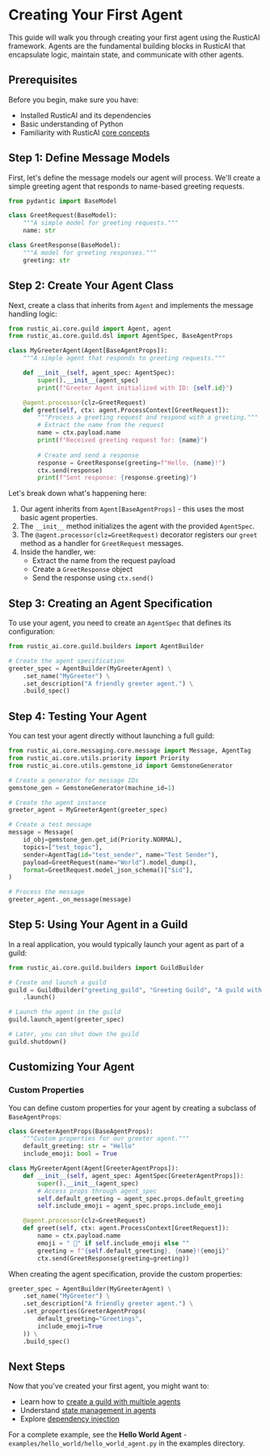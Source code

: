 # Creating Your First Agent

This guide will walk you through creating your first agent using the RusticAI framework. Agents are the fundamental building blocks in RusticAI that encapsulate logic, maintain state, and communicate with other agents.

## Prerequisites

Before you begin, make sure you have:
- Installed RusticAI and its dependencies
- Basic understanding of Python
- Familiarity with RusticAI [core concepts](../core/index.md)

## Step 1: Define Message Models

First, let's define the message models our agent will process. We'll create a simple greeting agent that responds to name-based greeting requests.

```python
from pydantic import BaseModel

class GreetRequest(BaseModel):
    """A simple model for greeting requests."""
    name: str

class GreetResponse(BaseModel):
    """A model for greeting responses."""
    greeting: str
```

## Step 2: Create Your Agent Class

Next, create a class that inherits from `Agent` and implements the message handling logic:

```python
from rustic_ai.core.guild import Agent, agent
from rustic_ai.core.guild.dsl import AgentSpec, BaseAgentProps

class MyGreeterAgent(Agent[BaseAgentProps]):
    """A simple agent that responds to greeting requests."""

    def __init__(self, agent_spec: AgentSpec):
        super().__init__(agent_spec)
        print(f"Greeter Agent initialized with ID: {self.id}")

    @agent.processor(clz=GreetRequest)
    def greet(self, ctx: agent.ProcessContext[GreetRequest]):
        """Process a greeting request and respond with a greeting."""
        # Extract the name from the request
        name = ctx.payload.name
        print(f"Received greeting request for: {name}")
        
        # Create and send a response
        response = GreetResponse(greeting=f"Hello, {name}!")
        ctx.send(response)
        print(f"Sent response: {response.greeting}")
```

Let's break down what's happening here:

1. Our agent inherits from `Agent[BaseAgentProps]` - this uses the most basic agent properties.
2. The `__init__` method initializes the agent with the provided `AgentSpec`.
3. The `@agent.processor(clz=GreetRequest)` decorator registers our `greet` method as a handler for `GreetRequest` messages.
4. Inside the handler, we:
   - Extract the name from the request payload
   - Create a `GreetResponse` object
   - Send the response using `ctx.send()`

## Step 3: Creating an Agent Specification

To use your agent, you need to create an `AgentSpec` that defines its configuration:

```python
from rustic_ai.core.guild.builders import AgentBuilder

# Create the agent specification
greeter_spec = AgentBuilder(MyGreeterAgent) \
    .set_name("MyGreeter") \
    .set_description("A friendly greeter agent.") \
    .build_spec()
```

## Step 4: Testing Your Agent

You can test your agent directly without launching a full guild:

```python
from rustic_ai.core.messaging.core.message import Message, AgentTag
from rustic_ai.core.utils.priority import Priority
from rustic_ai.core.utils.gemstone_id import GemstoneGenerator

# Create a generator for message IDs
gemstone_gen = GemstoneGenerator(machine_id=1)

# Create the agent instance
greeter_agent = MyGreeterAgent(greeter_spec)

# Create a test message
message = Message(
    id_obj=gemstone_gen.get_id(Priority.NORMAL),
    topics=["test_topic"],
    sender=AgentTag(id="test_sender", name="Test Sender"),
    payload=GreetRequest(name="World").model_dump(),
    format=GreetRequest.model_json_schema()["$id"],
)

# Process the message
greeter_agent._on_message(message)
```

## Step 5: Using Your Agent in a Guild

In a real application, you would typically launch your agent as part of a guild:

```python
from rustic_ai.core.guild.builders import GuildBuilder

# Create and launch a guild
guild = GuildBuilder("greeting_guild", "Greeting Guild", "A guild with a greeter agent") \
    .launch()

# Launch the agent in the guild
guild.launch_agent(greeter_spec)

# Later, you can shut down the guild
guild.shutdown()
```

## Customizing Your Agent

### Custom Properties

You can define custom properties for your agent by creating a subclass of `BaseAgentProps`:

```python
class GreeterAgentProps(BaseAgentProps):
    """Custom properties for our greeter agent."""
    default_greeting: str = "Hello"
    include_emoji: bool = True

class MyGreeterAgent(Agent[GreeterAgentProps]):
    def __init__(self, agent_spec: AgentSpec[GreeterAgentProps]):
        super().__init__(agent_spec)
        # Access props through agent_spec
        self.default_greeting = agent_spec.props.default_greeting
        self.include_emoji = agent_spec.props.include_emoji

    @agent.processor(clz=GreetRequest)
    def greet(self, ctx: agent.ProcessContext[GreetRequest]):
        name = ctx.payload.name
        emoji = " 👋" if self.include_emoji else ""
        greeting = f"{self.default_greeting}, {name}!{emoji}"
        ctx.send(GreetResponse(greeting=greeting))
```

When creating the agent specification, provide the custom properties:

```python
greeter_spec = AgentBuilder(MyGreeterAgent) \
    .set_name("MyGreeter") \
    .set_description("A friendly greeter agent.") \
    .set_properties(GreeterAgentProps(
        default_greeting="Greetings",
        include_emoji=True
    )) \
    .build_spec()
```

## Next Steps

Now that you've created your first agent, you might want to:

- Learn how to [create a guild with multiple agents](creating_a_guild.md)
- Understand [state management in agents](state_management.md)
- Explore [dependency injection](dependency_injection.md)

For a complete example, see the **Hello World Agent** - `examples/hello_world/hello_world_agent.py` in the examples directory. 